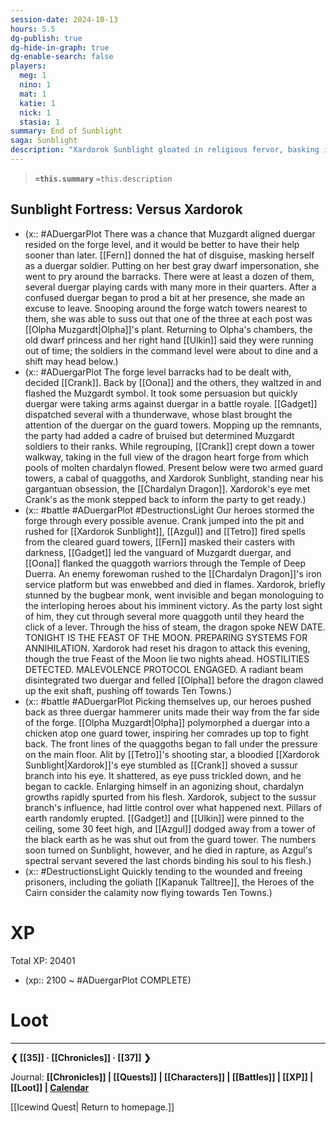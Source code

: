 ```yaml
---
session-date: 2024-10-13
hours: 5.5
dg-publish: true
dg-hide-in-graph: true
dg-enable-search: false
players:
  meg: 1
  nino: 1
  mat: 1
  katie: 1
  nick: 1
  stasia: 1
summary: End of Sunblight
saga: Sunblight
description: "Xardorok Sunblight gloated in religious fervor, basking in the completion of his Chardalyn Dragon in honor of a false god. Our party cleared his hallways, thick with blood of both Muzgardt and Sunblight duergar before facing the warlock king in his forge. MALEVOLENCE PROTOCOL ENGAGED. With the dragon reprogrammed to take flight, Tetro, Oona, Fern, Crank, Gadget, and Azgul routed the vanguard of duergar hammerers and quaggoth soldiers. Sussur branch jutting from an impaled eye, Xardorok transmogrified, body turning to chardalyn as dark magicks tore apart the foundry. Whatever remaining lifeblood spilling, Xardorok died in agony. Quickly tending to the wounded and freeing prisoners, the Heroes of the Cairn consider the calamity now flying towards Ten Towns."
---
```


> **`=this.summary`**
> `=this.description`

## Sunblight Fortress: Versus Xardorok
- (x:: #ADuergarPlot There was a chance that Muzgardt aligned duergar resided on the forge level, and it would be better to have their help sooner than later. [[Fern]] donned the hat of disguise, masking herself as a duergar soldier. Putting on her best gray dwarf impersonation, she went to pry around the barracks. There were at least a dozen of them, several duergar playing cards with many more in their quarters. After a confused duergar began to prod a bit at her presence, she made an excuse to leave. Snooping around the forge watch towers nearest to them, she was able to suss out that one of the three at each post was [[Olpha Muzgardt|Olpha]]'s plant. Returning to Olpha's chambers, the old dwarf princess and her right hand [[Ulkin]] said they were running out of time; the soldiers in the command level were about to dine and a shift may head below.)
- (x:: #ADuergarPlot The forge level barracks had to be dealt with, decided [[Crank]]. Back by [[Oona]] and the others, they waltzed in and flashed the Muzgardt symbol. It took some persuasion but quickly duergar were taking arms against duergar in a battle royale. [[Gadget]] dispatched several with a thunderwave, whose blast brought the attention of the duergar on the guard towers. Mopping up the remnants, the party had added a cadre of bruised but determined Muzgardt soldiers to their ranks. While regrouping, [[Crank]] crept down a tower walkway, taking in the full view of the dragon heart forge from which pools of molten chardalyn flowed. Present below were two armed guard towers, a cabal of quaggoths, and Xardorok Sunblight, standing near his gargantuan obsession, the [[Chardalyn Dragon]]. Xardorok's eye met Crank's as the monk stepped back to inform the party to get ready.)
- (x:: #battle #ADuergarPlot #DestructionsLight Our heroes stormed the forge through every possible avenue. Crank jumped into the pit and rushed for [[Xardorok Sunblight]], [[Azgul]] and [[Tetro]] fired spells from the cleared guard towers, [[Fern]] masked their casters with darkness, [[Gadget]] led the vanguard of Muzgardt duergar, and [[Oona]] flanked the quaggoth warriors through the Temple of Deep Duerra. An enemy forewoman rushed to the [[Chardalyn Dragon]]'s iron service platform but was enwebbed and died in flames. Xardorok, briefly stunned by the bugbear monk, went invisible and began monologuing to the interloping heroes about his imminent victory. As the party lost sight of him, they cut through several more quaggoth until they heard the click of a lever. Through the hiss of steam, the dragon spoke NEW DATE. TONIGHT IS THE FEAST OF THE MOON. PREPARING SYSTEMS FOR ANNIHILATION. Xardorok had reset his dragon to attack this evening, though the true Feast of the Moon lie two nights ahead.  HOSTILITIES DETECTED. MALEVOLENCE PROTOCOL ENGAGED. A radiant beam disintegrated two duergar and felled [[Olpha]] before the dragon clawed up the exit shaft, pushing off towards Ten Towns.)
- (x:: #battle #ADuergarPlot Picking themselves up, our heroes pushed back as three duergar hammerer units made their way from the far side of the forge. [[Olpha Muzgardt|Olpha]] polymorphed a duergar into a chicken atop one guard tower, inspiring her comrades up top to fight back. The front lines of the quaggoths began to fall under the pressure on the main floor. Alit by [[Tetro]]'s shooting star, a bloodied [[Xardorok Sunblight|Xardorok]]'s eye stumbled as [[Crank]] shoved a sussur branch into his eye. It shattered, as eye puss trickled down, and he began to cackle. Enlarging himself in an agonizing shout, chardalyn growths rapidly spurted from his flesh. Xardorok, subject to the sussur branch's influence, had little control over what happened next. Pillars of earth randomly erupted. [[Gadget]] and [[Ulkin]] were pinned to the ceiling, some 30 feet high, and [[Azgul]] dodged away from a tower of the black earth as he was shut out from the guard tower. The numbers soon turned on Sunblight, however, and he died in rapture, as Azgul's spectral servant severed the last chords binding his soul to his flesh.)
- (x:: #DestructionsLight Quickly tending to the wounded and freeing prisoners, including the goliath [[Kapanuk Talltree]], the Heroes of the Cairn consider the calamity now flying towards Ten Towns.)

# XP
Total XP: 20401
- (xp:: 2100 ~ #ADuergarPlot COMPLETE) 

# Loot

---
**❮ [[35]] · [[Chronicles]] ·  [[37]] ❯**

Journal: **[[Chronicles]] | [[Quests]] |  [[Characters]] | [[Battles]] | [[XP]] | [[Loot]] | [Calendar](https://app.fantasy-calendar.com/calendars/38f9e3f5098bac1f655a4fb4241f35eb)**

[[Icewind Quest| Return to homepage.]]